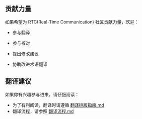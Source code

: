 ## 贡献力量

如果希望为 RTC(Real-Time Communication) 社区贡献力量，欢迎：

- 参与翻译

- 参与校对

- 提出修改建议

- 协助改进术语翻译

## 翻译建议

如果你有兴趣参与进来，请仔细阅读：

- 为了有利阅读，翻译时请遵循 [翻译排版指南.md](https://github.com/RTCdevcom/translation/blob/master/翻译排版指南.md)
- 翻译流程，请参照 [翻译流程.md](https://github.com/RTCdevcom/translation/blob/master/翻译流程.md)
